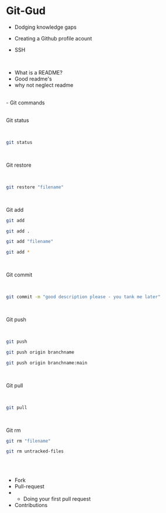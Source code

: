 # Git-Gud

- Dodging knowledge gaps

- Creating a Github profile acount
- SSH

<br>

- What is a README?
- Good readme's
- why not neglect readme

<br>
- Git commands
<br>

<br>

Git status

<br>

```sh
git status
```

<br>

Git restore

<br>

```sh
git restore "filename"
```
<br>

Git add

```sh
git add
```

```sh
git add .
```

```sh
git add "filename"
```

```sh
git add *
```
<br>

Git commit

<br>

```sh
git commit -m "good description please - you tank me later"
```

<br>

Git push

<br>

```sh
git push 
```

```sh
git push origin branchname
```

```sh
git push origin branchname:main
```

<br>

Git pull

<br>

```sh
git pull
```
<br>

Git rm

```sh
git rm "filename"
```

```sh
git rm untracked-files
```

<br>

<br>

- Fork
- Pull-request
- - Doing your first pull request
- Contributions
